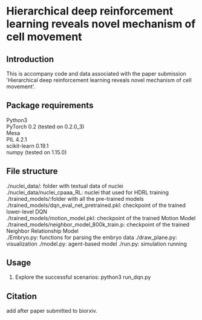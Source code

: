# Hierarchical deep reinforcement learning reveals novel mechanism of cell movement

## Introduction
This is accompany code and data associated with the paper submission 'Hierarchical deep reinforcement learning reveals novel mechanism of cell movement'.

## Package requirements
  Python3 <br />
  PyTorch 0.2 (tested on 0.2.0_3) <br />
  Mesa <br />
  PIL 4.2.1 <br />
  scikit-learn 0.19.1 <br />
  numpy (tested on 1.15.0) <br />
  
## File structure
  ./nuclei_data/: folder with textual data of nuclei <br />
  ./nuclei_data/nuclei_cpaaa_RL: nuclei that used for HDRL training <br />
  ./trained_models/:folder with all the pre-trained models
  ./trained_models/dqn_eval_net_pretrained.pkl: checkpoint of the trained lower-level DQN <br />
  ./trained_models/motion_model.pkl: checkpoint of the trained Motion Model <br />
  ./trained_models/neighbor_model_800k_train.p: checkpoint of the trained Neighbor Relationship Model <br />
  ./Embryo.py: functions for parsing the embryo data
  ./draw_plane.py: visualization
  ./model.py: agent-based model
  ./run.py: simulation running

## Usage
1. Explore the successful scenarios: python3 run_dqn.py <br />

## Citation
add after paper submitted to biorxiv.

